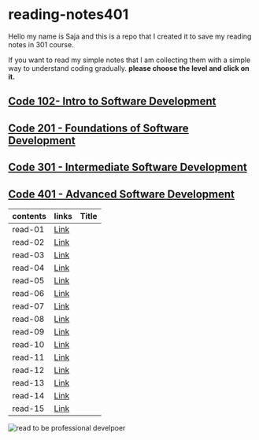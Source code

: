 # reading-notes401


Hello my name is Saja and this is a repo that I created it to save my reading notes in 301 course.

If you want to read my simple notes that I am collecting them with a simple way to understand coding gradually.
**please choose the level and click on it.**

## [ Code 102- Intro to Software Development](https://sajanader.github.io/reading-notes/)
## [Code 201 - Foundations of Software Development](https://sajanader.github.io/reading-notes201/)
## [Code 301 - Intermediate Software Development](https://sajanader.github.io/reading-notes301/)
## [Code 401 - Advanced Software Development](https://sajanader.github.io/reading-notes401/)

|**contents**| **links**             |   **Title**|
|---        |---                     |    ---     |
|  read-01  | [Link](/read-01.md)    |    |
|  read-02  | [Link](/read-02.md)    |  |
|  read-03  |  [Link](/read-03.md)   ||
|  read-04  | [Link](/read-04.md)    |   |
|  read-05  |  [Link](/read-05.md)   |    |
|  read-06  | [Link](/read-06.md)    |            |
|  read-07  |[Link](/read-07.md)     | |
|  read-08  |[Link](/read-08.md)     | |
|  read-09  |[Link](/read-09.md)    | |
|  read-10  | [Link](/read-10.md)    |            |
|  read-11  |  [Link](/read-11.md)   |    |
|  read-12  | [Link](/read-12.md)    |      |
|  read-13  | [Link](/read-13.md)    |            |
|  read-14  | [Link](/read-14.md)    |            |
|  read-15  | [Link](/read-15.md)    |       |

![read to be professional develpoer](https://www.careeraddict.com/uploads/article/4662/user-1823161-2016-09-21-07-52-03.jpg)
